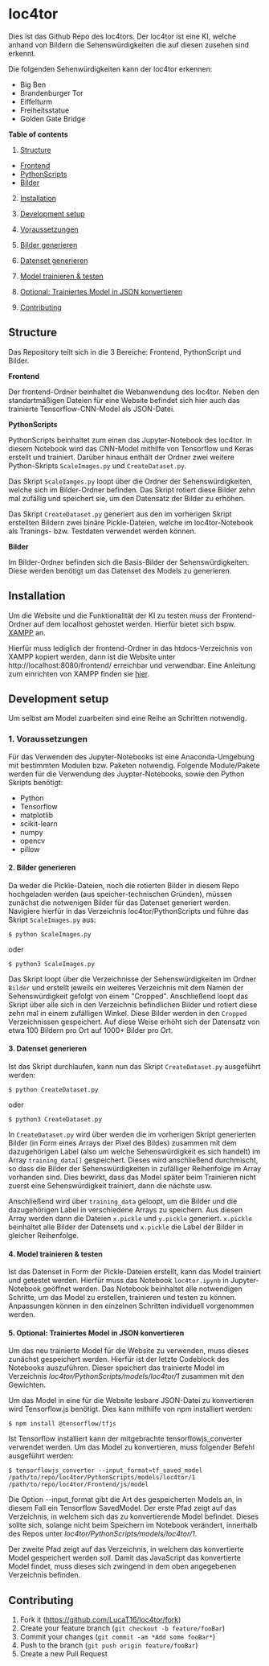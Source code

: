 # loc4tor

Dies ist das Github Repo des loc4tors. Der loc4tor ist eine KI, welche anhand von Bildern die Sehenswürdigkeiten die auf diesen zusehen sind erkennt.

Die folgenden Sehenwürdigkeiten kann der loc4tor erkennen:
* Big Ben
* Brandenburger Tor
* Eiffelturm
* Freiheitsstatue
* Golden Gate Bridge


**Table of contents**

1. [Structure](#structure)
 * [Frontend](#frontend)
 * [PythonScripts](#python)
 * [Bilder](#bilder)
2. [Installation](#installation)
3. [Development setup](#development-setup)

  1. [Voraussetzungen](#voraus)
  2. [Bilder generieren](#bildgen)
  3. [Datenset generieren](#dataset)
  4. [Model trainieren & testen](#trainmodel)
  5. [Optional: Trainiertes Model in JSON konvertieren](#conv)
  
4. [Contributing](#contributing)

## <a name="structure"></a> Structure

Das Repository teilt sich in die 3 Bereiche: Frontend, PythonScript und Bilder.

<a name="frontend"></a> **Frontend**

Der frontend-Ordner beinhaltet die Webanwendung des loc4tor. Neben den standartmäßigen Dateien für eine Website befindet sich hier auch das trainierte Tensorflow-CNN-Model als JSON-Datei.

<a name="python"></a> **PythonScripts**

PythonScripts beinhaltet zum einen das Jupyter-Notebook des loc4tor. In diesem Notebook wird das CNN-Model mithilfe von Tensorflow und Keras erstellt und trainiert. Darüber hinaus enthält der Ordner zwei weitere Python-Skripts `ScaleImages.py` und `CreateDataset.py`.

Das Skript `ScaleIamges.py` loopt über die Ordner der Sehenswürdigkeiten, welche sich im Bilder-Ordner befinden. Das Skript rotiert diese Bilder zehn mal zufällig und speichert sie, um den Datensatz der Bilder zu erhöhen.

Das Skript `CreateDataset.py` generiert aus den im vorherigen Skript erstellten Bildern zwei binäre Pickle-Dateien, welche im loc4tor-Notebook als Tranings- bzw. Testdaten verwendet werden können.

<a name="bilder"></a> **Bilder**

Im Bilder-Ordner befinden sich die Basis-Bilder der Sehenswürdigkeiten. Diese werden benötigt um das Datenset des Models zu generieren.

## <a name="installation"></a> Installation

Um die Website und die Funktionalität der KI zu testen muss der Frontend-Ordner auf dem localhost gehostet werden. Hierfür bietet sich bspw. [XAMPP](https://www.apachefriends.org/de/download.html) an.

Hierfür muss lediglich der frontend-Ordner in das htdocs-Verzeichnis von XAMPP kopiert werden, dann ist die Website unter http://localhost:8080/frontend/ erreichbar und verwendbar. Eine Anleitung zum einrichten von XAMPP finden sie [hier](https://wiki.selfhtml.org/wiki/Webserver/lokal_einrichten).

## <a name="development-setup"></a> Development setup

Um selbst am Model zuarbeiten sind eine Reihe an Schritten notwendig.

### <a name="voraus"></a> 1. Voraussetzungen

Für das Verwenden des Jupyter-Notebooks ist eine Anaconda-Umgebung mit bestimmten Modulen bzw. Paketen notwendig.
Folgende Module/Pakete werden für die Verwendung des Juypter-Notebooks, sowie den Python Skripts benötigt:
* Python
* Tensorflow
* matplotlib
* scikit-learn
* numpy
* opencv
* pillow

#### <a name="bildgen"></a> 2. Bilder generieren

Da weder die Pickle-Dateien, noch die rotierten Bilder in diesem Repo hochgeladen werden (aus speicher-technischen Gründen), müssen zunächst die notwenigen Bilder für das Datenset generiert werden. Navigiere hierfür in das Verzeichnis loc4tor/PythonScripts und führe das Skript `ScaleImages.py` aus:

```
$ python ScaleImages.py
```
oder
```
$ python3 ScaleImages.py
```

Das Skript loopt über die Verzeichnisse der Sehenswürdigkeiten im Ordner `Bilder` und erstellt jeweils ein weiteres Verzeichnis mit dem Namen der Sehenswürdigkeit gefolgt von einem "Cropped". Anschließend loopt das Skript über alle sich in den Verzeichnis befindlichen Bilder und rotiert diese zehn mal in einem zufälligen Winkel. Diese Bilder werden in den `Cropped` Verzeichnissen gespeichert. Auf diese Weise erhöht sich der Datensatz von etwa 100 Bildern pro Ort auf 1000+ Bilder pro Ort.

#### <a name="dataset"></a> 3. Datenset generieren

Ist das Skript durchlaufen, kann nun das Skript `CreateDataset.py` ausgeführt werden:

```
$ python CreateDataset.py
```
oder
```
$ python3 CreateDataset.py
```

In `CreateDataset.py` wird über werden die im vorherigen Skript generierten Bilder (in Form eines Arrays der Pixel des Bildes) zusammen mit dem dazugehörigen Label (also um welche Sehenswürdigkeit es sich handelt) im Array `training_data[]` gespeichert. Dieses wird anschließend durchmischt, so dass die Bilder der Sehenswürdigkeiten in zufälliger Reihenfolge im Array vorhanden sind. Dies bewirkt, dass das Model später beim Trainieren nicht zuerst eine Sehenswürdigkeit trainiert, dann die nächste usw.

Anschließend wird über `training_data` geloopt, um die Bilder und die dazugehörigen Label in verschiedene Arrays zu speichern. Aus diesen Array werden dann die Dateien `x.pickle` und `y.pickle` generiert. `x.pickle` beinhaltet alle Bilder der Datensets und `x.pickle` die Label der Bilder in gleicher Reihenfolge.

#### <a name="trainmodel"></a> 4. Model trainieren & testen

Ist das Datenset in Form der Pickle-Dateien erstellt, kann das Model trainiert und getestet werden. Hierfür muss das Notebook `loc4tor.ipynb` in Jupyter-Notebook geöffnet werden. Das Notebook beinhaltet alle notwendigen Schritte, um das Model zu erstellen, trainieren und testen zu können. Anpassungen können in den einzelnen Schritten individuell vorgenommen werden.

#### <a name="conv"></a> 5. Optional: Trainiertes Model in JSON konvertieren

Um das neu trainierte Model für die Website zu verwenden, muss dieses zunächst gespeichert werden. Hierfür ist der letzte Codeblock des Notebooks auszuführen. Dieser speichert das trainierte Model im Verzeichnis *loc4tor/PythonScripts/models/loc4tor/1* zusammen mit den Gewichten.

Um das Model in eine für die Website lesbare JSON-Datei zu konvertieren wird Tensorflow.js benötigt. Dies kann mithilfe von npm installiert werden:

```
$ npm install @tensorflow/tfjs
```

Ist Tensorflow installiert kann der mitgebrachte tensorflowjs_converter verwendet werden. Um das Model zu konvertieren, muss folgender Befehl ausgeführt werden:

````
$ tensorflowjs_converter --input_format=tf_saved_model /path/to/repo/loc4tor/PythonScripts/models/loc4tor/1 /path/to/repo/loc4tor/Frontend/js/model
````

Die Option --input_format gibt die Art des gespeicherten Models an, in diesem Fall ein Tensorflow SavedModel. Der erste Pfad zeigt auf das Verzeichnis, in welchem sich das zu konvertierende Model befindet. Dieses sollte sich, solange nicht beim Speichern im Notebook verändert, innerhalb des Repos unter *loc4tor/PythonScripts/models/loc4tor/1*.

Der zweite Pfad zeigt auf das Verzeichnis, in welchem das konvertierte Model gespeichert werden soll. Damit das JavaScript das konvertierte Model findet, muss dieses sich zwingend in dem oben angegebenen Verzeichnis befinden.



## <a name="contributing"></a> Contributing

1. Fork it (<https://github.com/LucaT16/loc4tor/fork>)
2. Create your feature branch (`git checkout -b feature/fooBar`)
3. Commit your changes (`git commit -am *Add some fooBar*`)
4. Push to the branch (`git push origin feature/fooBar`)
5. Create a new Pull Request
